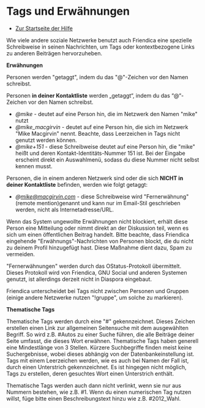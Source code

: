 Tags und Erwähnungen
=================

* [Zur Startseite der Hilfe](help)

Wie viele andere soziale Netzwerke benutzt auch Friendica eine spezielle Schreibweise in seinen Nachrichten, um Tags oder kontextbezogene Links zu anderen Beiträgen hervorzuheben.

**Erwähnungen**

Personen werden "getaggt", indem du das "@"-Zeichen vor den Namen schreibst. 

Personen **in deiner Kontaktliste** werden „getaggt“, indem du das “@“-Zeichen vor den Namen schreibst. 
 
* <i>@mike</i> - deutet auf eine Person hin, die im Netzwerk den Namen "mike" nutzt
* <i>@mike_macgirvin</i> - deutet auf eine Person hin, die sich im Netzwerk "Mike Macgirvin" nennt. Beachte, dass Leerzeichen in Tags nicht genutzt werden können.
* <i>@mike+151</i> - diese Schreibweise deutet auf eine Person hin, die "mike" heißt und deren Kontakt-Identitäts-Nummer 151 ist. Bei der Eingabe erscheint direkt ein Auswahlmenü, sodass du diese Nummer nicht selbst kennen musst. 

Personen, die in einem anderen Netzwerk sind oder die sich **NICHT in deiner Kontaktliste** befinden, werden wie folgt getaggt: 
 
* <i>@mike@macgirvin.com</i> - diese Schreibweise wird "Fernerwähnung" (remote mention)genannt und kann nur im Email-Stil geschrieben werden, nicht als Internetadresse/URL.


Wenn das System ungewollte Erwähnungen nicht blockiert, erhält diese Person eine Mitteilung oder nimmt direkt an der Diskussion teil, wenn es sich um einen öffentlichen Beitrag handelt. 
Bitte beachte, dass Friendica eingehende "Erwähnungs"-Nachrichten von Personen blockt, die du nicht zu deinem Profil hinzugefügt hast. 
Diese Maßnahme dient dazu, Spam zu vermeiden.

"Fernerwähnungen" werden durch das OStatus-Protokoll übermittelt. 
Dieses Protokoll wird von Friendica, GNU Social und anderen Systemen genutzt, ist allerdings derzeit nicht in Diaspora eingebaut. 

Friendica unterscheidet bei Tags nicht zwischen Personen und Gruppen (einige andere Netzwerke nutzen "!gruppe", um solche zu markieren).


**Thematische Tags**

Thematische Tags werden durch eine "#" gekennzeichnet. 
Dieses Zeichen erstellen einen Link zur allgemeinen Seitensuche mit dem ausgewählten Begriff. 
So wird z.B. #Autos zu einer Suche führen, die alle Beiträge deiner Seite umfasst, die dieses Wort erwähnen. 
Thematische Tags haben generell eine Mindestlänge von 3 Stellen. 
Kürzere Suchbegriffe finden meist keine Suchergebnisse, wobei dieses abhängig von der Datenbankeinstellung ist. 
Tags mit einem Leerzeichen werden, wie es auch bei Namen der Fall ist, durch einen Unterstrich gekennzeichnet. 
Es ist hingegen nicht möglich, Tags zu erstellen, deren gesuchtes Wort einen Unterstrich enthält. 

Thematische Tags werden auch dann nicht verlinkt, wenn sie nur aus Nummern bestehen, wie z.B. #1. Wenn du einen numerischen Tag nutzen willst, füge bitte einen Beschreibungstext hinzu wie z.B. #2012_Wahl.

